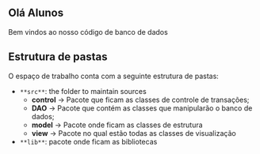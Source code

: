 ## Olá Alunos
Bem vindos ao nosso código de banco de dados

## Estrutura de pastas

O espaço de trabalho conta com a seguinte estrutura de pastas:
- `**src**`: the folder to maintain sources
   * **control** -> Pacote que ficam as classes de controle de transações;
   * **DAO** -> Pacote que contém as classes que manipularão o banco de dados;
   * **model** -> Pacote onde ficam as classes de estrutura
   * **view** -> Pacote no qual estão todas as classes de visualização
- `**lib**`: pacote onde ficam as bibliotecas

